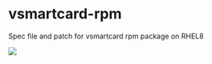 # vsmartcard-rpm
Spec file and patch for vsmartcard rpm package on RHEL8


<a href="https://copr.devel.redhat.com/coprs/ppalant/smartcard-ci/package/virtualsmartcard/"><img src="https://copr.devel.redhat.com/coprs/ppalant/smartcard-ci/package/virtualsmartcard/status_image/last_build.png" /></a>
